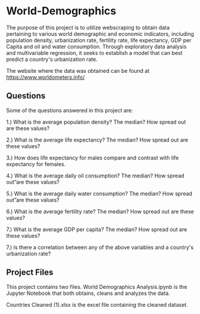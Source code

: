 # World-Demographics
The purpose of this project is to utilize webscraping to obtain data pertaining to various world demographic and economic indicators, including population density, urbanization rate, fertility rate, life expectancy, GDP per Capita and oil and water consumption. Through exploratory data analysis and multivariable regression, it seeks to establish a model that can best predict a country's urbanization rate. 

The website where the data was obtained can be found at https://www.worldometers.info/

## Questions
Some of the questions answered in this project are:

  1.) What is the average population density? The median? How spread out are these values?

  2.) What is the average life expectancy? The median? How spread out are these values?

  3.) How does life expectancy for males compare and contrast with life expectancy for females.

  4.) What is the average daily oil consumption? The median? How spread out”are these values?

  5.) What is the average daily water consumption? The median? How spread out”are these values?

  6.) What is the average fertility rate? The median? How spread out are these values?

  7.) What is the average GDP per capita? The median? How spread out are these values?

  7.) Is there a correlation between any of the above variables and a country's urbanization rate?

## Project Files
This project contains two files.
World Demographics Analysis.ipynb is the Jupyter Notebook that both obtains, cleans and analyzes the data.

Countries Cleaned (1).xlsx is the excel file containing the cleaned dataset.
